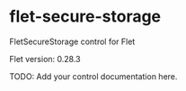 # flet-secure-storage
FletSecureStorage control for Flet

Flet version: 0.28.3

TODO: Add your control documentation here.